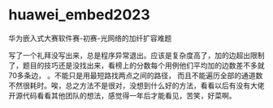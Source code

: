 # huawei_embed2023
华为嵌入式大赛软件赛-初赛-光网络的加纤扩容难题

写了一个礼拜没写出来，总是程序异常退出。应该是复杂度高了，加的边超出限制了，题目的技巧还是没找出来，看榜上的分数每个用例他们平均加的边数差不多就70多条边，
。不能只是用最短路找两点之间的路径， 而且不能遍历全部的通道数不然很耗时。唉，总之方法不是很对，没想到什么好的方法，看看以后有没有大佬开源代码看看其他团队的想法，感觉得一年后才能看见，苦笑，好菜啊。
